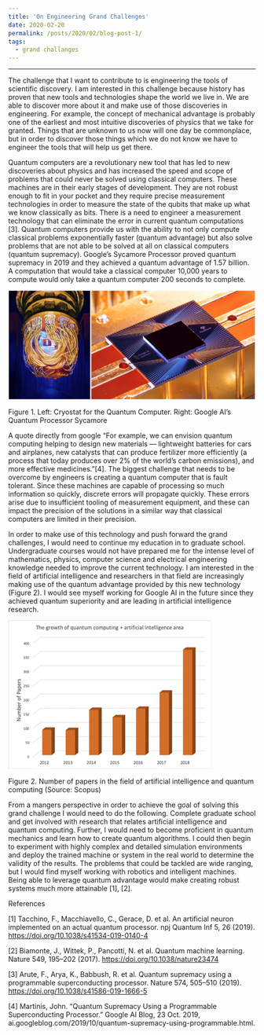 ```yaml
---
title: 'On Engineering Grand Challenges'
date: 2020-02-20
permalink: /posts/2020/02/blog-post-1/
tags:
  - grand challanges
---
```


------

The challenge that I want to contribute to is engineering the tools of scientific discovery. I am interested in this challenge because history has proven that new tools and technologies shape the world we live in. We are able to discover more about it and make use of those discoveries in engineering. For example, the concept of mechanical advantage is probably one of the earliest and most intuitive discoveries of physics that we take for granted. Things that are unknown to us now will one day be commonplace, but in order to discover those things which we do not know we have to engineer the tools that will help us get there. 

Quantum computers are a revolutionary new tool that has led to new discoveries about physics and has increased the speed and scope of problems that could never be solved using classical computers. These machines are in their early stages of development. They are not robust enough to fit in your pocket and they require precise measurement technologies in order to measure the state of the qubits that make up what we know classically as bits. There is a need to engineer a measurement technology that can eliminate the error in current quantum computations [3]. Quantum computers provide us with the ability to not only compute classical problems exponentially faster (quantum advantage) but also solve problems that are not able to be solved at all on classical computers (quantum supremacy). Google’s Sycamore Processor proved quantum supremacy in 2019 and they achieved a quantum advantage of 1.57 billion. A computation that would take a classical computer 10,000 years to compute would only take a quantum computer 200 seconds to complete.

<img src='/images/cryostat_sycamore.png'>

Figure 1. Left: Cryostat for the Quantum Computer. Right: Google AI’s Quantum Processor Sycamore 

A quote directly from google “For example, we can envision quantum computing helping to design new materials — lightweight batteries for cars and airplanes, new catalysts that can produce fertilizer more efficiently (a process that today produces over 2% of the world’s carbon emissions), and more effective medicines.”[4]. The biggest challenge that needs to be overcome by engineers is creating a quantum computer that is fault tolerant. Since these machines are capable of processing so much information so quickly, discrete errors will propagate quickly. These errors arise due to insufficient tooling of measurement equipment, and these can impact the precision of the solutions in a similar way that classical computers are limited in their precision. 

In order to make use of this technology and push forward the grand challenges, I would need to continue my education in to graduate school. Undergraduate courses would not have prepared me for the intense level of mathematics, physics, computer science and electrical engineering knowledge needed to improve the current technology. I am interested in the field of artificial intelligence and researchers in that field are increasingly making use of the quantum advantage provided by this new technology (Figure 2). I would see myself working for Google AI in the future since they achieved quantum superiority and are leading in artificial intelligence research.

<img src='/images/scopus_qc.png'>

Figure 2. Number of papers in the field of artificial intelligence and quantum computing  (Source: Scopus)

From a mangers perspective in order to achieve the goal of solving this grand challenge I would need to do the following. Complete graduate school and get involved with research that relates artificial intelligence and quantum computing. Further, I would need to become proficient in quantum mechanics and learn how to create quantum algorithms. I could then begin to experiment with highly complex and detailed simulation environments and deploy the trained machine or system in the real world to determine the validity of the results. The problems that could be tackled are wide ranging, but I would find myself working with robotics and intelligent machines. Being able to leverage quantum advantage would make creating robust systems much more attainable [1], [2].

References

[1]	Tacchino, F., Macchiavello, C., Gerace, D. et al. An artificial neuron implemented on an actual quantum processor. npj Quantum Inf 5, 26 (2019). https://doi.org/10.1038/s41534-019-0140-4

[2]	Biamonte, J., Wittek, P., Pancotti, N. et al. Quantum machine learning. Nature 549, 195–202 (2017). https://doi.org/10.1038/nature23474 

[3]	Arute, F., Arya, K., Babbush, R. et al. Quantum supremacy using a programmable superconducting processor. Nature 574, 505–510 (2019). https://doi.org/10.1038/s41586-019-1666-5

[4]	Martinis, John. “Quantum Supremacy Using a Programmable Superconducting Processor.” Google AI Blog, 23 Oct. 2019, ai.googleblog.com/2019/10/quantum-supremacy-using-programmable.html.
